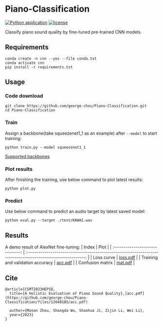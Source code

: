 # Piano-Classification

[![Python application](https://github.com/george-chou/Piano-Classification/actions/workflows/python-app.yml/badge.svg?branch=main)](https://github.com/george-chou/Piano-Classification/actions/workflows/python-app.yml)
[![license](https://img.shields.io/github/license/george-chou/Piano-Classification.svg)](https://github.com/george-chou/Piano-Classification/blob/master/LICENSE)

Classify piano sound quality by fine-tuned pre-trained CNN models.

## Requirements
```
conda create -n cnn --yes --file conda.txt
conda activate cnn
pip install -r requirements.txt
```

## Usage

### Code download

```
git clone https://github.com/george-chou/Piano-Classification.git
cd Piano-Classification
```

### Train
Assign a backbone(take squeezenet1_1 as an example) after `--model` to start training:
```
python train.py --model squeezenet1_1
```

<a href="https://huggingface.co/datasets/george-chou/vi_backbones" target="_blank">Supported backbones</a>

### Plot results
After finishing the training, use below command to plot latest results:
```
python plot.py
```

### Predict
Use below command to predict an audio target by latest saved model:
```
python eval.py --target ./test/KAWAI.wav
```

## Results
A demo result of AlexNet fine-tuning:
|              Index               |                                                      Plot                                                      |
| :------------------------------: | :------------------------------------------------------------------------------------------------------------: |
|            Loss curve            | [loss.pdf](https://github.com/george-chou/Piano-Classification/files/12640187/loss.pdf)
 |
| Training and validation accuracy | [acc.pdf](https://github.com/george-chou/Piano-Classification/files/12640186/acc.pdf)
  |
|         Confusion matrix         | [mat.pdf](https://github.com/george-chou/Piano-Classification/files/12640188/mat.pdf)
 |

## Cite
```
@article{CSMT2023HEPSQ,
  title={A Holistic Evaluation of Piano Sound Quality},[acc.pdf](https://github.com/george-chou/Piano-Classification/files/12640185/acc.pdf)

  author={Monan Zhou, Shangda Wu, Shaohua Ji, Zijin Li, Wei Li},
  year={2023}
}
```
